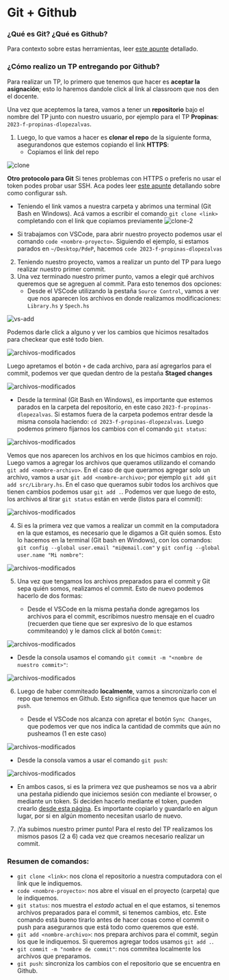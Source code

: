# Git + Github

### ¿Qué es Git? ¿Qué es Github?

Para contexto sobre estas herramientas, leer [este apunte](https://docs.google.com/document/d/166ksg4rSAIrYWStR5yHrUQjFp1OY3DvSoLMcA8CYc34/edit#) detallado.

### ¿Cómo realizo un TP entregando por Github?

Para realizar un TP, lo primero que tenemos que hacer es **aceptar la asignación**; esto lo haremos dandole click al link al classroom que nos den el docente. 

Una vez que aceptemos la tarea, vamos a tener un **repositorio** bajo el nombre del TP junto con nuestro usuario, por ejemplo para el TP **Propinas**: `2023-f-propinas-dlopezalvas`.

1. Luego, lo que vamos a hacer es **clonar el repo** de la siguiente forma, asegurandonos que estemos copiando el link **HTTPS**:
    * Copiamos el link del repo

![clone](https://user-images.githubusercontent.com/48812037/235389402-4d827867-8410-4b14-867d-a17a76d0bf55.png)

**Otro protocolo para Git**
Si tenes problemas con HTTPS o preferis no usar el token podes probar usar SSH. Aca podes leer [este apunte](https://docs.google.com/document/d/1IX53nPHcQnq5r8ahnEULP73c-CjLETZfGLhnkI8jGUQ/edit#) detallando sobre como configurar ssh.

   * Teniendo el link vamos a nuestra carpeta y abrimos una terminal (Git Bash en Windows). Acá vamos a escribir el comando `git clone <link>` completando con el link que copiamos previamente
![clone-2](https://user-images.githubusercontent.com/48812037/235389438-681025c3-64d7-4017-89c5-32555fdb3ead.png)


   * Si trabajamos con VSCode, para abrir nuestro proyecto podemos usar el comando `code <nombre-proyecto>`. Siguiendo el ejemplo, si estamos parados en `~/Desktop/PdeP`, hacemos `code 2023-f-propinas-dlopezalvas`

2. Teniendo nuestro proyecto, vamos a realizar un punto del TP para luego realizar nuestro primer commit.
3. Una vez terminado nuestro primer punto, vamos a elegir qué archivos queremos que se agreguen al commit. Para esto tenemos dos opciones:
    * Desde el VSCode utilizando la pestaña `Source Control`, vamos a ver que nos aparecen los archivos en donde realizamos modificaciones: `Library.hs` y `Spech.hs`
 
![vs-add](https://user-images.githubusercontent.com/48812037/235389482-2e05c767-51d1-43f1-804b-0e8a9d1f27f7.png)

Podemos darle click a alguno y ver los cambios que hicimos resaltados para checkear que esté todo bien.

![archivos-modificados](https://user-images.githubusercontent.com/48812037/235389554-a4a9afb4-3f52-4e74-a6c8-2aba8a57b51b.png)

Luego apretamos el botón `+` de cada archivo, para así agregarlos para el commit, podemos ver que quedan dentro de la pestaña **Staged changes**

![archivos-modificados](https://user-images.githubusercontent.com/48812037/235389647-458dc15a-e1c3-45e2-b6a4-f8227f074321.png)

   * Desde la terminal (Git Bash en Windows), es importante que estemos parados en la carpeta del repositorio, en este caso `2023-f-propinas-dlopezalvas`. Si estamos fuera de la carpeta podemos entrar desde la misma consola haciendo: `cd 2023-f-propinas-dlopezalvas`. Luego podemos primero fijarnos los cambios con el comando `git status`:
  
![archivos-modificados](https://user-images.githubusercontent.com/48812037/235390502-eff35b60-80fc-4460-b37a-dc31cc3ad4b9.png)

Vemos que nos aparecen los archivos en los que hicimos cambios en rojo. Luego vamos a agregar los archivos que queramos utilizando el comando `git add <nombre-archivo>`. En el caso de que queramos agregar solo un archivo, vamos a usar `git add <nombre-archivo>`; por ejemplo `git add git add src/Library.hs`. En el caso que queramos subir todos los archivos que tienen cambios podemos usar `git add .`. Podemos ver que luego de esto, los archivos al tirar `git status` están en verde (listos para el commit):

![archivos-modificados](https://user-images.githubusercontent.com/48812037/235390830-c534b90e-da3a-419b-9912-68d0b79c0b91.png)

4. Si es la primera vez que vamos a realizar un commit en la computadora en la que estamos, es necesario que le digamos a Git quién somos. Esto lo hacemos en la terminal (Git bash en Windows), con los comandos: `git config --global user.email "mi@email.com"` y `git config --global user.name "Mi nombre"`:

![archivos-modificados](https://user-images.githubusercontent.com/48812037/235391579-b16fb070-1b03-443b-8049-3da0c7751d7e.png)

5. Una vez que tengamos los archivos preparados para el commit y Git sepa quién somos, realizamos el commit. Esto de nuevo podemos hacerlo de dos formas:

   * Desde el VSCode en la misma pestaña donde agregamos los archivos para el commit, escribimos nuestro mensaje en el cuadro (recuerden que tiene que ser expresivo de lo que estamos commiteando) y le damos click al botón `Commit`:

![archivos-modificados](https://user-images.githubusercontent.com/48812037/235391667-8dffd151-1c94-4b3c-92a4-bb088f038400.png)

   * Desde la consola usamos el comando `git commit -m "<nombre de nuestro commit>"`:

![archivos-modificados](https://user-images.githubusercontent.com/48812037/235392254-1a51428b-bea3-4d0d-8d42-d13859aa3d87.png)

6. Luego de haber commiteado **localmente**, vamos a sincronizarlo con el repo que tenemos en Github. Esto significa que tenemos que hacer un `push`.

   * Desde el VSCode nos alcanza con apretar el botón `Sync Changes`, que podemos ver que nos indica la cantidad de commits que aún no pusheamos (1 en este caso)
 
![archivos-modificados](https://user-images.githubusercontent.com/48812037/235391879-3a3d0c72-80ca-4704-a926-00865a1b9cf9.png)

   * Desde la consola vamos a usar el comando `git push`:

![archivos-modificados](https://user-images.githubusercontent.com/48812037/235392465-3555bfd9-20af-4515-b4dc-f25ffd413ec7.png)

   * En ambos casos, si es la primera vez que pusheamos se nos va a abrir una pestaña pidiendo que iniciemos sesión con mediante el browser, o mediante un token. Si deciden hacerlo mediante el token, pueden crearlo [desde esta página](https://github.com/settings/tokens). Es importante copiarlo y guardarlo en algun lugar, por si en algún momento necesitan usarlo de nuevo.

7. ¡Ya subimos nuestro primer punto! Para el resto del TP realizamos los mismos pasos (2 a 6) cada vez que creamos necesario realizar un commit.

### Resumen de comandos:

* `git clone <link>`: nos clona el repositorio a nuestra computadora con el link que le indiquemos.
* `code <nombre-proyecto>`: nos abre el visual en el proyecto (carpeta) que le indiquemos. 
* `git status`: nos muestra el _estado_ actual en el que estamos, si tenemos archivos preparados para el commit, si tenemos cambios, etc. Este comando está bueno tirarlo antes de hacer cosas como el commit o push para asegurarnos que está todo como queremos que esté.
* `git add <nombre-archivo>`: nos prepara archivos para el commit, según los que le indiquemos. Si queremos agregar todos usamos `git add .`.
* `git commit -m "nombre de commit"`: nos commitea localmente los archivos que preparamos.
* `git push`: sincroniza los cambios con el repositorio que se encuentra en Github.
